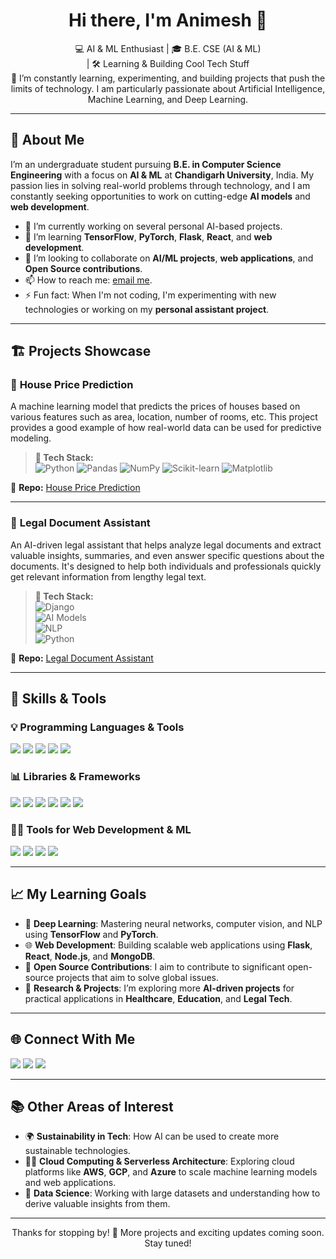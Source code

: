 <h1 align="center">Hi there, I'm Animesh 👋</h1>

<p align="center">
  💻 AI & ML Enthusiast | 🎓 B.E. CSE (AI & ML) <br>
  | 🛠️ Learning & Building Cool Tech Stuff <br>
  🌱 I’m constantly learning, experimenting, and building projects that push the limits of technology. I am particularly passionate about Artificial Intelligence, Machine Learning, and Deep Learning.
</p>

---

## 🚀 About Me

I’m an undergraduate student pursuing **B.E. in Computer Science Engineering** with a focus on **AI & ML** at **Chandigarh University**, India. My passion lies in solving real-world problems through technology, and I am constantly seeking opportunities to work on cutting-edge **AI models** and **web development**.

- 🔭 I’m currently working on several personal AI-based projects.
- 🌱 I’m learning **TensorFlow**, **PyTorch**, **Flask**, **React**, and **web development**.
- 👯 I’m looking to collaborate on **AI/ML projects**, **web applications**, and **Open Source contributions**.
- 📫 How to reach me: [email me](mailto:thisisanimesh01@gmail.com).
- ⚡ Fun fact: When I'm not coding, I'm experimenting with new technologies or working on my **personal assistant project**.

---

## 🏗️ Projects Showcase

### 🏡 **House Price Prediction**
A machine learning model that predicts the prices of houses based on various features such as area, location, number of rooms, etc. This project provides a good example of how real-world data can be used for predictive modeling.

> **🔧 Tech Stack:**  
> ![Python](https://img.shields.io/badge/-Python-3776AB?logo=python&logoColor=white&style=flat-square) 
> ![Pandas](https://img.shields.io/badge/-Pandas-150458?logo=pandas&logoColor=white&style=flat-square)
> ![NumPy](https://img.shields.io/badge/-NumPy-013243?logo=numpy&logoColor=white&style=flat-square)
> ![Scikit-learn](https://img.shields.io/badge/-Scikit--learn-F7931E?logo=scikit-learn&logoColor=white&style=flat-square)
> ![Matplotlib](https://img.shields.io/badge/-Matplotlib-11557C?logo=matplotlib&logoColor=white&style=flat-square)

📂 **Repo:** [House Price Prediction](https://github.com/thisisanimesh01/House-Price-Prediction)

---

### 📜 **Legal Document Assistant**
An AI-driven legal assistant that helps analyze legal documents and extract valuable insights, summaries, and even answer specific questions about the documents. It's designed to help both individuals and professionals quickly get relevant information from lengthy legal text.

> **🔧 Tech Stack:**  
> ![Django](https://img.shields.io/badge/-Django-092E20?logo=django&logoColor=white&style=flat-square)  
> ![AI Models](https://img.shields.io/badge/-AI%20Models-FF5733?style=flat-square)  
> ![NLP](https://img.shields.io/badge/-NLP-FF6347?logo=python&logoColor=white&style=flat-square)  
> ![Python](https://img.shields.io/badge/-Python-3776AB?logo=python&logoColor=white&style=flat-square)  

📂 **Repo:** [Legal Document Assistant](https://github.com/thisisanimesh01/Legal_Document_Assistant)

---



## 🔧 **Skills & Tools**

### 💡 **Programming Languages & Tools**  
<p>
  <img src="https://img.shields.io/badge/Python-3776AB?style=for-the-badge&logo=python&logoColor=white"/>
  <img src="https://img.shields.io/badge/C-00599C?style=for-the-badge&logo=c&logoColor=white"/>
  <img src="https://img.shields.io/badge/C++-00599C?style=for-the-badge&logo=c%2B%2B&logoColor=white"/>
  <img src="https://img.shields.io/badge/VS%20Code-007ACC?style=for-the-badge&logo=visual-studio-code&logoColor=white"/>
  <img src="https://img.shields.io/badge/Node.js-339933?style=for-the-badge&logo=node.js&logoColor=white"/>
</p>

### 📊 **Libraries & Frameworks**  
<p>
  <img src="https://img.shields.io/badge/Numpy-013243?style=for-the-badge&logo=numpy&logoColor=white"/>
  <img src="https://img.shields.io/badge/Pandas-150458?style=for-the-badge&logo=pandas&logoColor=white"/>
  <img src="https://img.shields.io/badge/Matplotlib-11557C?style=for-the-badge&logo=matplotlib&logoColor=white"/>
  <img src="https://img.shields.io/badge/Scikit--learn-F7931E?style=for-the-badge&logo=scikit-learn&logoColor=white"/>
  <img src="https://img.shields.io/badge/Django-092E20?style=for-the-badge&logo=django&logoColor=white"/>
  <img src="https://img.shields.io/badge/TensorFlow-FF6F00?style=for-the-badge&logo=tensorflow&logoColor=white"/>
</p>

### 🧑‍💻 **Tools for Web Development & ML**  
<p>
  <img src="https://img.shields.io/badge/Flask-000000?style=for-the-badge&logo=flask&logoColor=white"/>
  <img src="https://img.shields.io/badge/React-61DAFB?style=for-the-badge&logo=react&logoColor=black"/>
  <img src="https://img.shields.io/badge/Heroku-430098?style=for-the-badge&logo=heroku&logoColor=white"/>
  <img src="https://img.shields.io/badge/VS%20Code-007ACC?style=for-the-badge&logo=visual-studio-code&logoColor=white"/>
</p>

---

## 📈 **My Learning Goals**

- 🧠 **Deep Learning**: Mastering neural networks, computer vision, and NLP using **TensorFlow** and **PyTorch**.
- 🌐 **Web Development**: Building scalable web applications using **Flask**, **React**, **Node.js**, and **MongoDB**.
- 🤝 **Open Source Contributions**: I aim to contribute to significant open-source projects that aim to solve global issues.
- 🧪 **Research & Projects**: I’m exploring more **AI-driven projects** for practical applications in **Healthcare**, **Education**, and **Legal Tech**.

---

## 🌐 **Connect With Me**

<p>
  <a href="mailto:thisisanimesh01@gmail.com"><img src="https://img.shields.io/badge/Gmail-D14836?style=for-the-badge&logo=gmail&logoColor=white"/></a>
  <a href="https://www.linkedin.com/in/animesh-yadav-39460b276/"><img src="https://img.shields.io/badge/LinkedIn-0A66C2?style=for-the-badge&logo=linkedin&logoColor=white"/></a>
  <a href="https://github.com/thisisanimesh01"><img src="https://img.shields.io/badge/GitHub-100000?style=for-the-badge&logo=github&logoColor=white"/></a>
</p>

---

## 📚 **Other Areas of Interest**

- 🌍 **Sustainability in Tech**: How AI can be used to create more sustainable technologies.
- 🧑‍💻 **Cloud Computing & Serverless Architecture**: Exploring cloud platforms like **AWS**, **GCP**, and **Azure** to scale machine learning models and web applications.
- 🧩 **Data Science**: Working with large datasets and understanding how to derive valuable insights from them.

---

<p align="center">Thanks for stopping by! 🚀 More projects and exciting updates coming soon. Stay tuned!</p>

